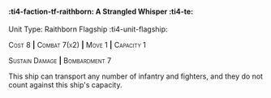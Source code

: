 #### :ti4-faction-tf-raithborn: **A Strangled Whisper** :ti4-te:

Unit Type: Raithborn Flagship :ti4-unit-flagship: 

<span style="font-variant:small-caps;">Cost 8</span> __|__ <span style="font-variant:small-caps;">Combat 7(x2)</span> __|__ <span style="font-variant:small-caps;">Move 1</span> __|__ <span style="font-variant:small-caps;">Capacity 1</span>

<span style="font-variant:small-caps;">Sustain Damage</span> __|__ <span style="font-variant:small-caps;">Bombardment 7</span>

This ship can transport any number of infantry and fighters, and they do not count against this ship's capacity.
